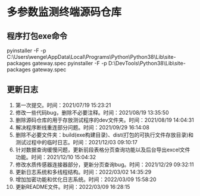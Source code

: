 # 多参数监测终端源码仓库

## 程序打包exe命令
pyinstaller -F -p C:\Users\wenge\AppData\Local\Programs\Python\Python38\Lib\site-packages  gateway.spec
pyinstaller -F -p D:\DevTools\Python38\Lib\site-packages  gateway.spec
## 更新日志
1. 第一次提交。时间：2021/07/19 15:23:21
2. 修改一些代码bug，删除不必要注释。时间：2021/08/19 13:35:50
3. 删除源码仓库的用于存放测试程序的dev文件夹。时间：2021/08/19 14:04:31
4. 解决程序断线重连部分问题。时间：2021/09/29 16:14:08
5. 删除不必要文件夹：build(exe构建目录)、dist(打包的可执行文件存放目录)和测试过程中的临时日志。时间：2021/12/03 09:10:17
6. 针对数据查询缓慢问题，更新前段表格分页查询功能以及后台导出excel文件功能。时间：2021/12/10 15:04:32
7. 修改水质传感器连接器部分，更新分页查询bug。时间：2021/12/29 09:32:11
8. 更新日志系统和多线程结构。时间：2022/03/02 14:35:29
9. 增加加密功能和优化日志系统。时间：2022/03/09 15:58:20
10. 更新README文件。时间：2022/03/09 16:28:15